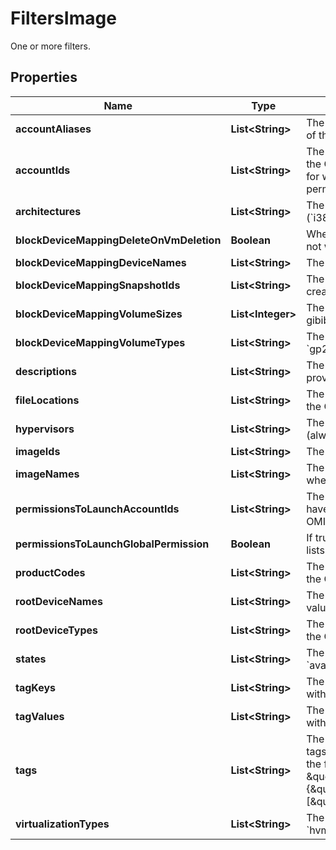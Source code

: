 

# FiltersImage

One or more filters.

## Properties

| Name | Type | Description | Notes |
|------------ | ------------- | ------------- | -------------|
|**accountAliases** | **List&lt;String&gt;** | The account aliases of the owners of the OMIs. |  [optional] |
|**accountIds** | **List&lt;String&gt;** | The account IDs of the owners of the OMIs. By default, all the OMIs for which you have launch permissions are described. |  [optional] |
|**architectures** | **List&lt;String&gt;** | The architectures of the OMIs (&#x60;i386&#x60; \\| &#x60;x86_64&#x60;). |  [optional] |
|**blockDeviceMappingDeleteOnVmDeletion** | **Boolean** | Whether the volumes are deleted or not when terminating the VM. |  [optional] |
|**blockDeviceMappingDeviceNames** | **List&lt;String&gt;** | The device names for the volumes. |  [optional] |
|**blockDeviceMappingSnapshotIds** | **List&lt;String&gt;** | The IDs of the snapshots used to create the volumes. |  [optional] |
|**blockDeviceMappingVolumeSizes** | **List&lt;Integer&gt;** | The sizes of the volumes, in gibibytes (GiB). |  [optional] |
|**blockDeviceMappingVolumeTypes** | **List&lt;String&gt;** | The types of volumes (&#x60;standard&#x60; \\| &#x60;gp2&#x60; \\| &#x60;io1&#x60;). |  [optional] |
|**descriptions** | **List&lt;String&gt;** | The descriptions of the OMIs, provided when they were created. |  [optional] |
|**fileLocations** | **List&lt;String&gt;** | The locations of the buckets where the OMI files are stored. |  [optional] |
|**hypervisors** | **List&lt;String&gt;** | The hypervisor type of the OMI (always &#x60;xen&#x60;). |  [optional] |
|**imageIds** | **List&lt;String&gt;** | The IDs of the OMIs. |  [optional] |
|**imageNames** | **List&lt;String&gt;** | The names of the OMIs, provided when they were created. |  [optional] |
|**permissionsToLaunchAccountIds** | **List&lt;String&gt;** | The account IDs of the users who have launch permissions for the OMIs. |  [optional] |
|**permissionsToLaunchGlobalPermission** | **Boolean** | If true, lists all public OMIs. If false, lists all private OMIs. |  [optional] |
|**productCodes** | **List&lt;String&gt;** | The product codes associated with the OMI. |  [optional] |
|**rootDeviceNames** | **List&lt;String&gt;** | The name of the root device. This value must be /dev/sda1. |  [optional] |
|**rootDeviceTypes** | **List&lt;String&gt;** | The types of root device used by the OMIs (always &#x60;bsu&#x60;). |  [optional] |
|**states** | **List&lt;String&gt;** | The states of the OMIs (&#x60;pending&#x60; \\| &#x60;available&#x60; \\| &#x60;failed&#x60;). |  [optional] |
|**tagKeys** | **List&lt;String&gt;** | The keys of the tags associated with the OMIs. |  [optional] |
|**tagValues** | **List&lt;String&gt;** | The values of the tags associated with the OMIs. |  [optional] |
|**tags** | **List&lt;String&gt;** | The key/value combination of the tags associated with the OMIs, in the following format: &amp;quot;Filters&amp;quot;:{&amp;quot;Tags&amp;quot;:[&amp;quot;TAGKEY&#x3D;TAGVALUE&amp;quot;]}. |  [optional] |
|**virtualizationTypes** | **List&lt;String&gt;** | The virtualization types (always &#x60;hvm&#x60;). |  [optional] |




